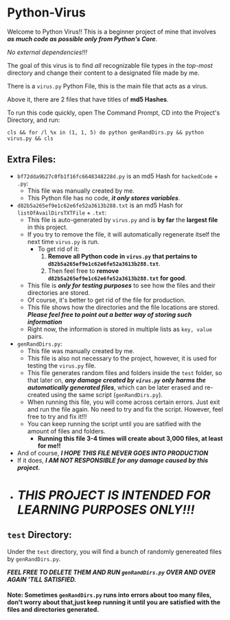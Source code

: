 # Python-Virus
Welcome to Python Virus!! This is a beginner project of mine that involves ***as much code as possible only from Python's Core***.

*No external dependencies!!!*

The goal of this virus is to find *all* recognizable file types in the *top-most* directory and change their content to a designated file made by me.

There is a `virus.py` Python File, this is the main file that acts as a virus.

Above it, there are 2 files that have titles of **md5 Hashes**.

To run this code quickly, open The Command Prompt, CD into the Project's Directory, and run:

`cls && for /l %x in (1, 1, 5) do python genRandDirs.py && python virus.py && cls`


## Extra Files:
* `bf72dda9b27c0fb1f16fc6648348228d.py` is an md5 Hash for `hackedCode` + `.py`:
	* This file was manually created by me.
	* This Python file has no code, ***it only stores variables***.
* `d82b5a265ef9e1c62e6fe52a3613b288.txt` is an md5 Hash for `listOfAvailDirsTXTFile` + `.txt`:
	* This file is auto-generated by `virus.py` and is **by far** the **largest file** in this project.
	* If you try to remove the file, it will automatically regenerate itself the next time `virus.py` is run.
		* To get rid of it:
			1. **Remove all Python code in `virus.py` that pertains to `d82b5a265ef9e1c62e6fe52a3613b288.txt`**.
			1. Then feel free to **remove `d82b5a265ef9e1c62e6fe52a3613b288.txt` for good**.
	* This file is ***only for testing purposes*** to see how the files and their directories are stored.
	* Of course, it's better to get rid of the file for production.
	* This file shows how the directories and the file locations are stored. ***Please feel free to point out a better way of storing such information***
	* Right now, the information is stored in multiple lists as `key, value` pairs.
* `genRandDirs.py`:
	* This file was manually created by me.
	* This file is also not necessary to the project, however, it is used for testing the `virus.py` file.
	* This file generates random files and folders inside the `test` folder, so that later on, ***any damage created by `virus.py` only harms the automatically generated files***, which can be later erased and re-created using the same script (`genRandDirs.py`).
	* When running this file, you will come across certain errors. Just exit and run the file again. No need to try and fix the script. However, feel free to try and fix it!!!
	* You can keep running the script until you are satified with the amount of files and folders.
		*  **Running this file 3-4 times will create about 3,000 files, at least for me!!**
* And of course, ***I HOPE THIS FILE NEVER GOES INTO PRODUCTION***
* If it does, ***I AM NOT RESPONSIBLE for any damage caused by this project.***
* # ***THIS PROJECT IS INTENDED FOR LEARNING PURPOSES ONLY!!!***

## `test` Directory:
Under the `test` directory, you will find a bunch of randomly genereated files by `genRandDirs.py`.

***FEEL FREE TO DELETE THEM AND RUN `genRandDirs.py` OVER AND OVER AGAIN 'TILL SATISFIED.***
#### Note: Sometimes `genRandDirs.py` runs into errors about too many files, don't worry about that,just keep running it until you are satisfied with the files and directories generated. 
